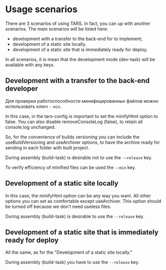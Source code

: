 # Usage scenarios

There are 3 scenarios of using TARS. In fact, you can up with another scenarios. The main scenarios will be listed here:

* development with a transfer to the back-end for to implement;
* development of a static site locally.
* development of a static site that is immediately ready for deploy.

In all scenarios, it is mean that the development mode (dev-task) will be available with any keys.

## Development with a transfer to the back-end developer

Для проверки работоспособности минифицированных файлов можно использовать ключ `--min`. 

In this case, in the tars-config is important to set the minifyHtml option to false. You can also disable removeConsoleLog (false), to retain all console.log unchanged.

So, for the convenience of builds versioning you can include the useBuildVersioning and useArchiver options, to have the archive ready for sending in each folder with built project.

During assembly (build-task) is desirable not to use the `-–release` key.

To verify efficiency of minified files can be used the `-–min` key.

## Development of a static site locally

In this case, the minifyHtml option can be any way you want. All other options you can set as comfortable except useArchiver. This option should be turned off because we don't need useless files.

During assembly (build-task) is desirable to use the `--release` key.

## Development of a static site that is immediately ready for deploy

All the same, as for the "Development of a static site locally."

During assembly (build-task) you have to use the `--release` key.
